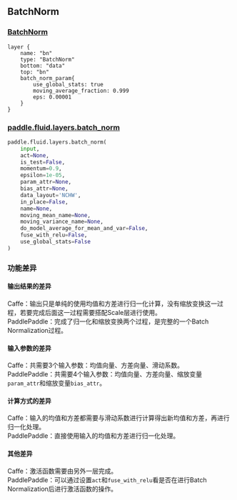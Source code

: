 ## BatchNorm


### [BatchNorm](http://caffe.berkeleyvision.org/tutorial/layers/batchnorm.html)
```
layer {
    name: "bn"
    type: "BatchNorm"
    bottom: "data"
    top: "bn"
    batch_norm_param{
        use_global_stats: true
    	moving_average_fraction: 0.999
    	eps: 0.00001
    }
}
```


### [paddle.fluid.layers.batch_norm](http://paddlepaddle.org/documentation/docs/zh/1.3/api_cn/layers_cn.html#permalink-36-batch_norm)
```python
paddle.fluid.layers.batch_norm(
    input, 
    act=None, 
    is_test=False, 
    momentum=0.9, 
    epsilon=1e-05, 
    param_attr=None, 
    bias_attr=None, 
    data_layout='NCHW', 
    in_place=False, 
    name=None, 
    moving_mean_name=None, 
    moving_variance_name=None, 
    do_model_average_for_mean_and_var=False, 
    fuse_with_relu=False, 
    use_global_stats=False
)
```  

### 功能差异
#### 输出结果的差异
Caffe：输出只是单纯的使用均值和方差进行归一化计算，没有缩放变换这一过程，若要完成后面这一过程需要搭配Scale层进行使用。  
PaddlePaddle：完成了归一化和缩放变换两个过程，是完整的一个Batch Normalization过程。


#### 输入参数的差异
Caffe：共需要3个输入参数：均值向量、方差向量、滑动系数。    
PaddlePaddle：共需要4个输入参数：均值向量、方差向量、缩放变量`param_attr`和缩放变量`bias_attr`。
#### 计算方式的差异
Caffe：输入的均值和方差都需要与滑动系数进行计算得出新均值和方差，再进行归一化处理。    
PaddlePaddle：直接使用输入的均值和方差进行归一化处理。


#### 其他差异
Caffe：激活函数需要由另外一层完成。  
PaddlePaddle：可以通过设置`act`和`fuse_with_relu`看是否在进行Batch Normalization后进行激活函数的操作。
